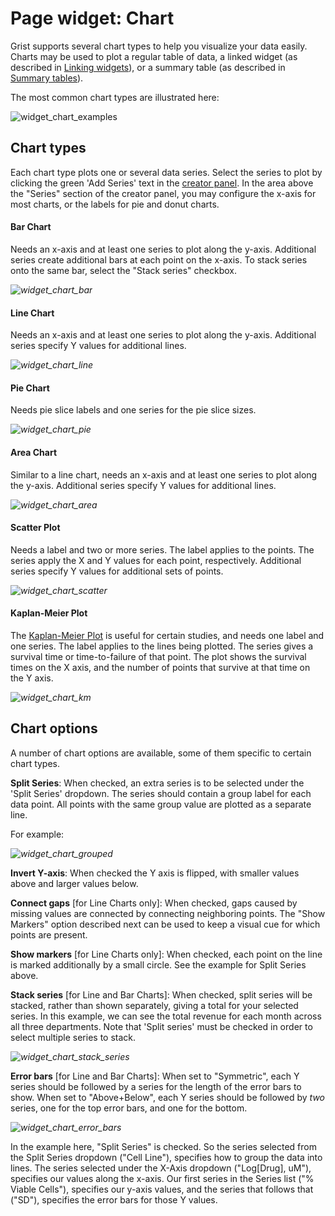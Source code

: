 # Page widget: Chart

Grist supports several chart types to help you visualize your data easily. Charts may be used to plot a
regular table of data, a linked widget (as described in [Linking widgets](linking-widgets.md)), or
a summary table (as described in [Summary tables](summary-tables.md)).

The most common chart types are illustrated here:

![widget_chart_examples](images/widget_chart_examples.png)


## Chart types

Each chart type plots one or several data series. Select the series to plot by 
clicking the green 'Add Series' text in the [creator panel](glossary.md#creator-panel). In the area above the "Series" section of the creator panel, you may configure the x-axis for most charts, or the labels for pie and donut charts.

#### Bar Chart

Needs an x-axis and at least one series to plot along the y-axis. Additional series create 
additional bars at each point on the x-axis. To stack series onto the same bar, select the "Stack series" checkbox.

*![widget_chart_bar](images/widget_chart_bar.png)*

#### Line Chart

Needs an x-axis and at least one series to plot along the y-axis. 
Additional series specify Y values for additional lines.

*![widget_chart_line](images/widget_chart_line.png)*

#### Pie Chart

Needs pie slice labels and one series for the pie slice sizes.

*![widget_chart_pie](images/widget_chart_pie.png)*

#### Area Chart

Similar to a line chart, needs an x-axis and at least one series to plot along the y-axis. 
Additional series specify Y values for additional lines.

*![widget_chart_area](images/widget_chart_area.png)*

#### Scatter Plot

Needs a label and two or more series. The label applies to the points. The series apply the X and Y values for each point, respectively. Additional series specify Y values for additional sets of points.

*![widget_chart_scatter](images/widget_chart_scatter.png)*

#### Kaplan-Meier Plot

The [Kaplan-Meier Plot](https://en.wikipedia.org/wiki/Kaplan%E2%80%93Meier_estimator) is useful
for certain studies, and needs one label and one series. The label applies to the lines being plotted. The series gives a survival time or time-to-failure of that point. The plot shows the survival times on the X axis, and the number of points that survive at that time on the Y axis.

*![widget_chart_km](images/widget_chart_km.png)*

## Chart options

A number of chart options are available, some of them specific to certain chart types.

**Split Series**: When checked, an extra series is to be selected under the 'Split Series' dropdown. The series
should contain a group label for each data point. All points with the same group value are plotted as a separate line.

For example:

*![widget_chart_grouped](images/widget_chart_grouped.png)*

**Invert Y-axis**: When checked the Y axis is flipped, with smaller values above and larger values
below.

**Connect gaps** [for Line Charts only]: When checked, gaps caused by missing values are connected
by connecting neighboring points. The "Show Markers" option described next can be used to
keep a visual cue for which points are present.

**Show markers** [for Line Charts only]: When checked, each point on the line is marked
additionally by a small circle. See the example for Split Series above.

**Stack series** [for Line and Bar Charts]: When checked, split series will be stacked, rather than shown separately, giving a total for your selected series. In this example, we can see the total revenue for each month across all three departments. Note that 'Split series' must be checked in order to select multiple series to stack.

*![widget_chart_stack_series](images/widget_chart_stack_series.png)*

**Error bars** [for Line and Bar Charts]: When set to "Symmetric", each Y series should be
followed by a series for the length of the error bars to show. When set to "Above+Below", each Y
series should be followed by *two* series, one for the top error bars, and one for the bottom.

*![widget_chart_error_bars](images/widget_chart_error_bars.png)*

In the example here, "Split Series" is checked. So the series selected from the Split Series dropdown ("Cell Line"), specifies how to group the data into lines. 
The series selected under the X-Axis dropdown ("Log[Drug], uM"), specifies our values along the x-axis. Our first series in the Series list ("% Viable Cells"), specifies our y-axis values, and the series that follows that ("SD"), specifies the error bars for those Y values.
